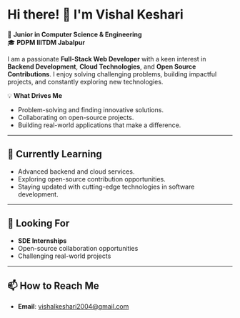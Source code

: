 # Hi there! 👋 I'm Vishal Keshari  

🔭 **Junior in Computer Science & Engineering**  
🎓 **PDPM IIITDM Jabalpur**  

I am a passionate **Full-Stack Web Developer** with a keen interest in **Backend Development**, **Cloud Technologies**, and **Open Source Contributions**. I enjoy solving challenging problems, building impactful projects, and constantly exploring new technologies.  

💡 **What Drives Me**  
- Problem-solving and finding innovative solutions.  
- Collaborating on open-source projects.  
- Building real-world applications that make a difference.  

---

## 🌱 **Currently Learning**
- Advanced backend and cloud services.  
- Exploring open-source contribution opportunities.  
- Staying updated with cutting-edge technologies in software development.  

---

## 🚀 **Looking For**
- **SDE Internships**  
- Open-source collaboration opportunities  
- Challenging real-world projects  

---

## 📫 **How to Reach Me**
- **Email**: [vishalkeshari2004@gmail.com](mailto:vishalkeshari2004@gmail.com)  
